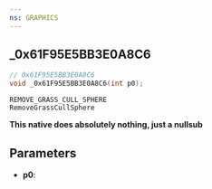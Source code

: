 ```yaml
---
ns: GRAPHICS
---
```

## _0x61F95E5BB3E0A8C6

```c
// 0x61F95E5BB3E0A8C6
void _0x61F95E5BB3E0A8C6(int p0);
```

```
REMOVE_GRASS_CULL_SPHERE
RemoveGrassCullSphere
```

**This native does absolutely nothing, just a nullsub**

## Parameters
* **p0**: 

